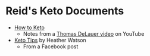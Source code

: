 # Reid's Keto Documents

* [How to Keto](how-to-keto.md)
   - Notes from a [Thomas DeLauer video](https://www.youtube.com/c/ThomasDeLauerOfficial/videos) on YouTube
* [Keto Tips](keto.heather-watson.md) by Heather Watson
   - From a Facebook post
